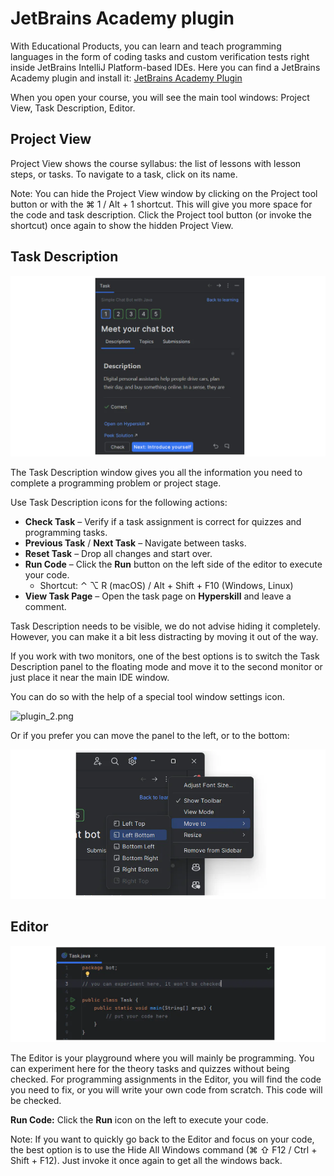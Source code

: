 # JetBrains Academy plugin

With Educational Products, you can learn and teach programming languages in the form of coding tasks and custom
verification tests right inside JetBrains IntelliJ Platform-based IDEs. Here you can find a JetBrains Academy plugin and
install it:
[JetBrains Academy Plugin](https://plugins.jetbrains.com/plugin/10081-jetbrains-academy)

When you open your course, you will see the main tool windows: Project View, Task Description, Editor.

## Project View

Project View shows the course syllabus: the list of lessons with lesson steps, or tasks. To navigate to a task, click on
its name.

Note: You can hide the Project View window by clicking on the Project tool button or with the ⌘ 1 / Alt + 1 shortcut.
This will give you more space for the code and task description. Click the Project tool button (or invoke the shortcut)
once again to show the hidden Project View.

## Task Description

![plugin_1.png](../images/plugin_1.png)

The Task Description window gives you all the information you need to complete a programming problem or project stage.

Use Task Description icons for the following actions:

- **Check Task** – Verify if a task assignment is correct for quizzes and programming tasks.
- **Previous Task** / **Next Task** – Navigate between tasks.
- **Reset Task** – Drop all changes and start over.
- **Run Code** – Click the **Run** button on the left side of the editor to execute your code.
    - Shortcut: ⌃ ⌥ R (macOS) / Alt + Shift + F10 (Windows, Linux)
- **View Task Page** – Open the task page on **Hyperskill** and leave a comment.

Task Description needs to be visible, we do not advise hiding it completely. However, you can make it a bit less
distracting by moving it out of the way.

If you work with two monitors, one of the best options is to switch the Task Description panel to the floating mode and
move it to the second monitor or just place it near the main IDE window.

You can do so with the help of a special tool window settings icon.

![plugin_2.png](../images/plugin_2.png)

Or if you prefer you can move the panel to the left, or to the bottom:

![plugin_3.png](../images/plugin_3.png)

## Editor

![plugin_4.png](../images/plugin_4.png)

The Editor is your playground where you will mainly be programming. You can experiment here for the theory tasks and
quizzes without being checked. For programming assignments in the Editor, you will find the code you need to fix, or you
will write your own code from scratch. This code will be checked.

**Run Code:** Click the **Run** icon on the left to execute your code.

Note: If you want to quickly go back to the Editor and focus on your code, the best option is to use the Hide All
Windows command (⌘ ⇧ F12 / Ctrl + Shift + F12). Just invoke it once again to get all the windows back.  
